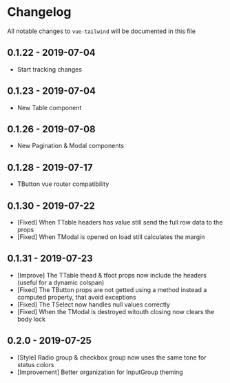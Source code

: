 # Changelog

All notable changes to `vue-tailwind` will be documented in this file

## 0.1.22 - 2019-07-04

- Start tracking changes

## 0.1.23 - 2019-07-04

- New Table component

## 0.1.26 - 2019-07-08

- New Pagination & Modal components

## 0.1.28 - 2019-07-17

- TButton vue router compatibility

## 0.1.30 - 2019-07-22

- [Fixed] When TTable headers has value still send the full row data to the props
- [Fixed] When TModal is opened on load still calculates the margin

## 0.1.31 - 2019-07-23

- [Improve] The TTable thead & tfoot props now include the headers (useful for a dynamic colspan)
- [Fixed] The TButton props are not getted using a method instead a computed property, that avoid exceptions 
- [Fixed] The TSelect now handles null values correctly
- [Fixed] When the TModal is destroyed witouth closing now clears the body lock

## 0.2.0 - 2019-07-25

- [Style] Radio group & checkbox group now uses the same tone for status colors
- [Improvement] Better organization for InputGroup theming
